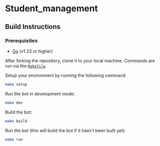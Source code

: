 # Student_management

## Build Instructions

### Prerequisites

- [Go](https://go.dev) (v1.23 or higher)

After forking the repository, clone it to your local machine. Commands are run via the [`Makefile`](Makefile).

Setup your environment by running the following command:

```bash
make setup
```

Run the bot in development mode:

```bash
make dev
```

Build the bot:

```bash
make build
```

Run the bot (this will build the bot if it hasn't been built yet):

```bash
make run
```

